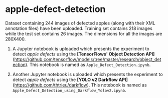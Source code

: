 # apple-defect-detection
Dataset containing 244 images of defected apples (along with their XML annotation files) have been uploaded. Training set contains 218 images while the test set contains 26 images. The dimensions for all the images are 280X400. 

1. A Jupyter notebook is uploaded which presents the experiment to detect *apple defects* using the **[TensorFlows' Object Detection API]**(https://github.com/tensorflow/models/tree/master/research/object_detection). This notebook is named as `Apple_Defect_Detection.ipynb`.

2. Another Jupyter notebook is uploaded which presents the experiment to detect *apple defects* using the **[YOLO v2 Darkflow API]**(https://github.com/thtrieu/darkflow). This notebook is named as `Apple_Defect_Detection_using_Darkflow_Yolov2.ipynb`.
